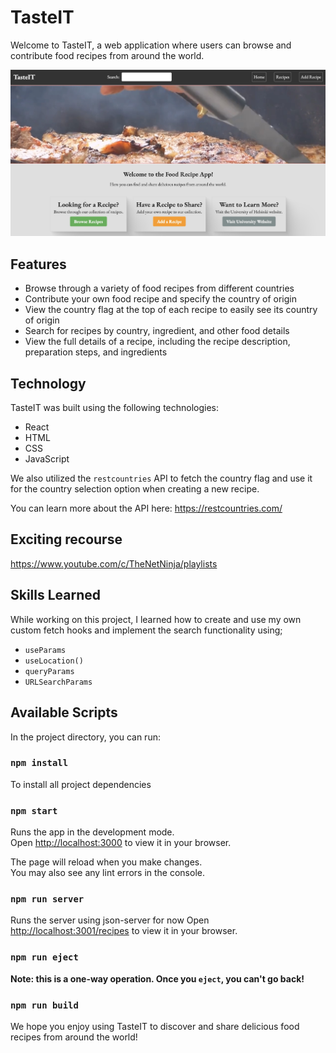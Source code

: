 # TasteIT

Welcome to TasteIT, a web application where users can browse and contribute food recipes from around the world.

![TasteIT Preview](/src/assets/images/TasteIT.jpg)

## Features

- Browse through a variety of food recipes from different countries
- Contribute your own food recipe and specify the country of origin
- View the country flag at the top of each recipe to easily see its country of origin
- Search for recipes by country, ingredient, and other food details
- View the full details of a recipe, including the recipe description, preparation steps, and ingredients

## Technology

TasteIT was built using the following technologies:

- React
- HTML
- CSS
- JavaScript

We also utilized the `restcountries` API to fetch the country flag and use it for the country selection option when creating a new recipe.

You can learn more about the API here: https://restcountries.com/

## Exciting recourse

https://www.youtube.com/c/TheNetNinja/playlists

## Skills Learned

While working on this project, I learned how to create and use my own custom fetch hooks and implement the search functionality using;

- `useParams`
- `useLocation()`
- `queryParams`
- `URLSearchParams`

## Available Scripts

In the project directory, you can run:

### `npm install`

To install all project dependencies

### `npm start`

Runs the app in the development mode.\
Open [http://localhost:3000](http://localhost:3000) to view it in your browser.

The page will reload when you make changes.\
You may also see any lint errors in the console.

### `npm run server`

Runs the server using json-server for now
Open [http://localhost:3001/recipes](http://localhost:3001/recipes) to view it in your browser.

### `npm run eject`

**Note: this is a one-way operation. Once you `eject`, you can't go back!**

### `npm run build`

We hope you enjoy using TasteIT to discover and share delicious food recipes from around the world!
